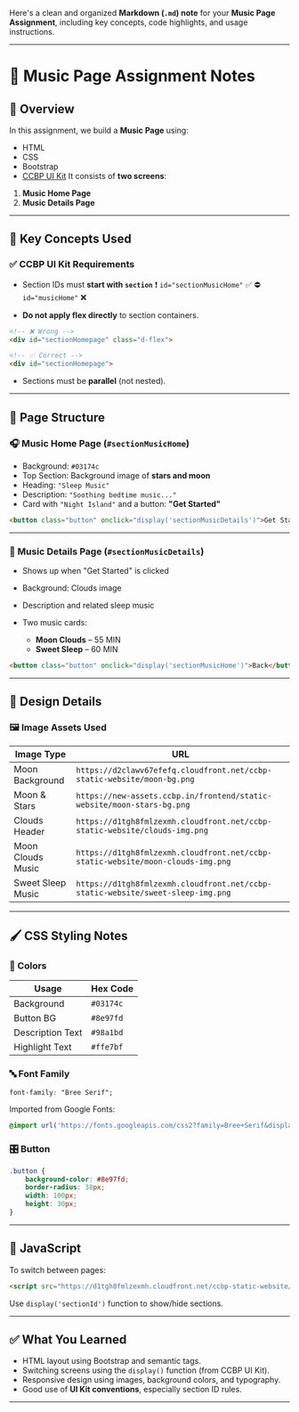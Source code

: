 Here's a clean and organized **Markdown (`.md`) note** for your **Music Page Assignment**, including key concepts, code highlights, and usage instructions.

---

# 🎵 Music Page Assignment Notes

## 📘 Overview

In this assignment, we build a **Music Page** using:

* HTML
* CSS
* Bootstrap
* [CCBP UI Kit](https://learning.ccbp.in/)
  It consists of **two screens**:

1. **Music Home Page**
2. **Music Details Page**

---

## 🧠 Key Concepts Used

### ✅ CCBP UI Kit Requirements

* Section IDs must **start with `section`**
  ❗ `id="sectionMusicHome"` ✅
  ⛔ `id="musicHome"` ❌

* **Do not apply flex directly** to section containers.

```html
<!-- ❌ Wrong -->
<div id="sectionHomepage" class="d-flex">

<!-- ✅ Correct -->
<div id="sectionHomepage">
```

* Sections must be **parallel** (not nested).

---

## 📄 Page Structure

### 🎧 Music Home Page (`#sectionMusicHome`)

* Background: `#03174c`
* Top Section: Background image of **stars and moon**
* Heading: `"Sleep Music"`
* Description: `"Soothing bedtime music..."`
* Card with `"Night Island"` and a button: **"Get Started"**

```html
<button class="button" onclick="display('sectionMusicDetails')">Get Started</button>
```

---

### 🌌 Music Details Page (`#sectionMusicDetails`)

* Shows up when "Get Started" is clicked
* Background: Clouds image
* Description and related sleep music
* Two music cards:

  * **Moon Clouds** – 55 MIN
  * **Sweet Sleep** – 60 MIN

```html
<button class="button" onclick="display('sectionMusicHome')">Back</button>
```

---

## 🎨 Design Details

### 🖼️ Image Assets Used

| Image Type        | URL                                                                             |
| ----------------- | ------------------------------------------------------------------------------- |
| Moon Background   | `https://d2clawv67efefq.cloudfront.net/ccbp-static-website/moon-bg.png`         |
| Moon & Stars      | `https://new-assets.ccbp.in/frontend/static-website/moon-stars-bg.png`          |
| Clouds Header     | `https://d1tgh8fmlzexmh.cloudfront.net/ccbp-static-website/clouds-img.png`      |
| Moon Clouds Music | `https://d1tgh8fmlzexmh.cloudfront.net/ccbp-static-website/moon-clouds-img.png` |
| Sweet Sleep Music | `https://d1tgh8fmlzexmh.cloudfront.net/ccbp-static-website/sweet-sleep-img.png` |

---

## 🖌️ CSS Styling Notes

### 🎨 Colors

| Usage            | Hex Code  |
| ---------------- | --------- |
| Background       | `#03174c` |
| Button BG        | `#8e97fd` |
| Description Text | `#98a1bd` |
| Highlight Text   | `#ffe7bf` |

### 🔤 Font Family

```css
font-family: "Bree Serif";
```

Imported from Google Fonts:

```css
@import url('https://fonts.googleapis.com/css2?family=Bree+Serif&display=swap');
```

### 🎛️ Button

```css
.button {
    background-color: #8e97fd;
    border-radius: 38px;
    width: 100px;
    height: 30px;
}
```

---

## 📜 JavaScript

To switch between pages:

```html
<script src="https://d1tgh8fmlzexmh.cloudfront.net/ccbp-static-website/js/ccbp-ui-kit.js"></script>
```

Use `display('sectionId')` function to show/hide sections.

---

## ✅ What You Learned

* HTML layout using Bootstrap and semantic tags.
* Switching screens using the `display()` function (from CCBP UI Kit).
* Responsive design using images, background colors, and typography.
* Good use of **UI Kit conventions**, especially section ID rules.

---

